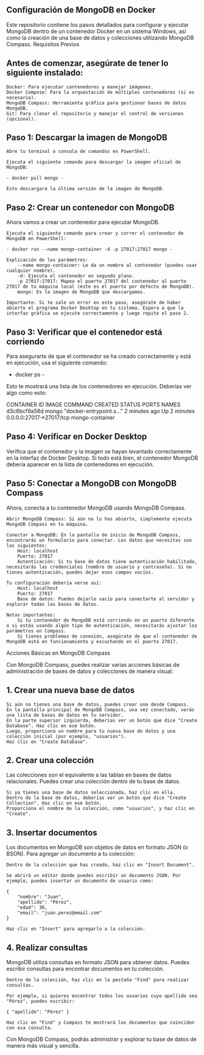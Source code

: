 ## Configuración de MongoDB en Docker

Este repositorio contiene los pasos detallados para configurar y ejecutar MongoDB dentro de un contenedor Docker en un sistema Windows, así como la creación de una base de datos y colecciones utilizando MongoDB Compass.
Requisitos Previos

## Antes de comenzar, asegúrate de tener lo siguiente instalado:

    Docker: Para ejecutar contenedores y manejar imágenes.
    Docker Compose: Para la orquestación de múltiples contenedores (si es necesario).
    MongoDB Compass: Herramienta gráfica para gestionar bases de datos MongoDB.
    Git: Para clonar el repositorio y manejar el control de versiones (opcional).

## Paso 1: Descargar la imagen de MongoDB 

    Abre tu terminal o consola de comandos en PowerShell.

    Ejecuta el siguiente comando para descargar la imagen oficial de MongoDB:

    - docker pull mongo -

    Esto descargará la última versión de la imagen de MongoDB.

## Paso 2: Crear un contenedor con MongoDB

Ahora vamos a crear un contenedor para ejecutar MongoDB.

    Ejecuta el siguiente comando para crear y correr el contenedor de MongoDB en PowerShell:

    - docker run --name mongo-container -d -p 27017:27017 mongo -

    Explicación de los parámetros:
        --name mongo-container: Le da un nombre al contenedor (puedes usar cualquier nombre).
        -d: Ejecuta el contenedor en segundo plano.
        -p 27017:27017: Mapea el puerto 27017 del contenedor al puerto 27017 de tu máquina local (este es el puerto por defecto de MongoDB).
        mongo: Es la imagen de MongoDB que descargamos.

    Importante: Si te sale un error en este paso, asegúrate de haber abierto el programa Docker Desktop en tu sistema. Espera a que la interfaz gráfica se ejecute correctamente y luego repite el paso 2.

## Paso 3: Verificar que el contenedor está corriendo

Para asegurarte de que el contenedor se ha creado correctamente y está en ejecución, usa el siguiente comando:

- docker ps -

Esto te mostrará una lista de los contenedores en ejecución. Deberías ver algo como esto:

CONTAINER ID   IMAGE   COMMAND                  CREATED        STATUS        PORTS                      NAMES
d3c6bcf9a58d   mongo   "docker-entrypoint.s…"   2 minutes ago  Up 2 minutes  0.0.0.0:27017->27017/tcp   mongo-container

## Paso 4: Verificar en Docker Desktop

Verifica que el contenedor y la imagen se hayan levantado correctamente en la interfaz de Docker Desktop. Si todo está bien, el contenedor MongoDB debería aparecer en la lista de contenedores en ejecución.
## Paso 5: Conectar a MongoDB con MongoDB Compass

Ahora, conecta a tu contenedor MongoDB usando MongoDB Compass.

    Abrir MongoDB Compass: Si aún no lo has abierto, simplemente ejecuta MongoDB Compass en tu máquina.

    Conectar a MongoDB: En la pantalla de inicio de MongoDB Compass, encontrarás un formulario para conectar. Los datos que necesitas son los siguientes:
        Host: localhost
        Puerto: 27017
        Autenticación: Si tu base de datos tiene autenticación habilitada, necesitarás las credenciales (nombre de usuario y contraseña). Si no tienes autenticación, puedes dejar esos campos vacíos.

    Tu configuración debería verse así:
        Host: localhost
        Puerto: 27017
        Base de datos: Puedes dejarlo vacío para conectarte al servidor y explorar todas las bases de datos.

    Notas importantes:
        Si tu contenedor de MongoDB está corriendo en un puerto diferente o si estás usando algún tipo de autenticación, necesitarás ajustar los parámetros en Compass.
        Si tienes problemas de conexión, asegúrate de que el contenedor de MongoDB está en funcionamiento y escuchando en el puerto 27017.

Acciones Básicas en MongoDB Compass

Con MongoDB Compass, puedes realizar varias acciones básicas de administración de bases de datos y colecciones de manera visual:
## 1. Crear una nueva base de datos

    Si aún no tienes una base de datos, puedes crear una desde Compass.
    En la pantalla principal de MongoDB Compass, una vez conectado, verás una lista de bases de datos en tu servidor.
    En la parte superior izquierda, deberías ver un botón que dice "Create Database". Haz clic en ese botón.
    Luego, proporciona un nombre para tu nueva base de datos y una colección inicial (por ejemplo, "usuarios").
    Haz clic en "Create Database".

## 2. Crear una colección

Las colecciones son el equivalente a las tablas en bases de datos relacionales. Puedes crear una colección dentro de tu base de datos.

    Si ya tienes una base de datos seleccionada, haz clic en ella.
    Dentro de la base de datos, deberías ver un botón que dice "Create Collection". Haz clic en ese botón.
    Proporciona el nombre de la colección, como "usuarios", y haz clic en "Create".

## 3. Insertar documentos

Los documentos en MongoDB son objetos de datos en formato JSON (o BSON). Para agregar un documento a tu colección:

    Dentro de la colección que has creado, haz clic en "Insert Document".

    Se abrirá un editor donde puedes escribir un documento JSON. Por ejemplo, puedes insertar un documento de usuario como:

    {
        "nombre": "Juan",
        "apellido": "Pérez",
        "edad": 30,
        "email": "juan.perez@email.com"
    }

    Haz clic en "Insert" para agregarlo a la colección.

## 4. Realizar consultas

MongoDB utiliza consultas en formato JSON para obtener datos. Puedes escribir consultas para encontrar documentos en tu colección.

    Dentro de la colección, haz clic en la pestaña "Find" para realizar consultas.

    Por ejemplo, si quieres encontrar todos los usuarios cuyo apellido sea "Pérez", puedes escribir:

    { "apellido": "Pérez" }

    Haz clic en "Find" y Compass te mostrará los documentos que coinciden con esa consulta.

Con MongoDB Compass, podrás administrar y explorar tu base de datos de manera más visual y sencilla.

